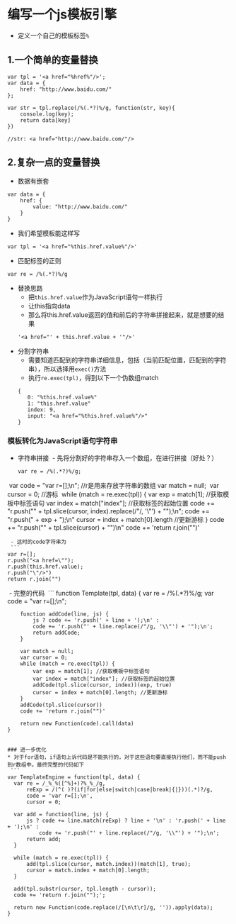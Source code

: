 # 编写一个js模板引擎
* 定义一个自己的模板标签`%`

## 1.一个简单的变量替换
```
var tpl = '<a href="%href%"/>';
var data = {
    href: "http://www.baidu.com/"
};

var str = tpl.replace(/%(.*?)%/g, function(str, key){
    console.log(key);
    return data[key]
})

//str: <a href="http://www.baidu.com/"/>

```

## 2.复杂一点的变量替换
* 数据有嵌套
```
var data = {
    href: {
        value: "http://www.baidu.com/"
    }
}
```
* 我们希望模板能这样写
```
var tpl = '<a href="%this.href.value%"/>'
```
* 匹配标签的正则
```
var re = /%(.*?)%/g
```
* 替换思路
  - 把`this.href.value`作为JavaScript语句一样执行
  - 让this指向data
  - 那么将this.href.value返回的值和前后的字符串拼接起来，就是想要的结果
  ```
  '<a href="' + this.href.value + '"/>'
  ```
* 分割字符串
  - 需要知道匹配到的字符串详细信息，包括（当前匹配位置，匹配到的字符串），所以选择用`exec()`方法
  - 执行`re.exec(tpl)`，得到以下一个伪数组match
  ```
  {
     0: "%this.href.value%"
     1: "this.href.value"
     index: 9,
     input: "<a href="%this.href.value%"/>"
  }
  ```

### 模板转化为JavaScript语句字符串

* 字符串拼接
  - 先将分割好的字符串存入一个数组，在进行拼接（好处？）
  ```
  var re = /%(.*?)%/g;
  var code = "var r=[];\n"; //r是用来存放字符串的数组
  var match = null;
  var cursor = 0;  //游标
  while (match = re.exec(tpl)) {
    var exp = match[1]; //获取模板中标签语句
    var index = match["index"]; //获取标签的起始位置
    code += "r.push(\"" + tpl.slice(cursor, index).replace(/"/, '\\"') + "\");\n";
    code += "r.push(" + exp + ");\n"
    cursor = index + match[0].length //更新游标
  }
  code += "r.push(\"" + tpl.slice(cursor) + "\")\n"
  code += 'return r.join("")'
  ```
  - 这时的code字符串为
  ```
  var r=[];
  r.push("<a href=\"");
  r.push(this.href.value);
  r.push("\"/>")
  return r.join("")
  ```
  - 完整的代码
  ```
  function Template(tpl, data) {
        var re = /%(.*?)%/g;
        var code = "var r=[];\n";

        function addCode(line, js) {
            js ? code += 'r.push(' + line + ');\n' :
            code += 'r.push("' + line.replace(/"/g, '\\"') + '");\n';
            return addCode;
        }

        var match = null;
        var cursor = 0;
        while (match = re.exec(tpl)) {
            var exp = match[1]; //获取模板中标签语句
            var index = match["index"]; //获取标签的起始位置
            addCode(tpl.slice(cursor, index))(exp, true)
            cursor = index + match[0].length; //更新游标
        }
        addCode(tpl.slice(cursor))
        code += 'return r.join("")'

        return new Function(code).call(data)
    }
  ```
 
 ### 进一步优化
 * 对于for语句，if语句上诉代码是不能执行的，对于这些语句要直接执行他们，而不能push到r数组中。最终完整的代码如下
  ```
  var TemplateEngine = function(tpl, data) {
    var re = /_%_%([^%]+)?%_%_/g,
        reExp = /(^( )?(if|for|else|switch|case|break|{|}))(.*)?/g,
        code = 'var r=[];\n',
        cursor = 0;

    var add = function(line, js) {
        js ? code += line.match(reExp) ? line + '\n' : 'r.push(' + line + ');\n' :
            code += 'r.push("' + line.replace(/"/g, '\\"') + '");\n';
        return add;
    }

    while (match = re.exec(tpl)) {
        add(tpl.slice(cursor, match.index))(match[1], true);
        cursor = match.index + match[0].length;
    }

    add(tpl.substr(cursor, tpl.length - cursor));
    code += 'return r.join("");';

    return new Function(code.replace(/[\n\t\r]/g, '')).apply(data);
}
  ```
